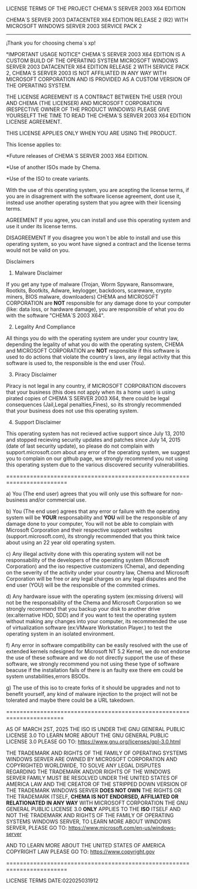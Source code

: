 LICENSE TERMS OF THE PROJECT CHEMA´S 
SERVER 2003 X64 EDITION

CHEMA´S SERVER 2003 DATACENTER X64
EDITION RELEASE 2 (R2) WITH MICROSOFT 
WINDOWS SERVER 2003 SERVICE PACK 2
**************************************
¡Thank you for choosing chema´s xp!

°IMPORTANT USAGE NOTICE°
CHEMA´S SERVER 2003 X64 EDITION IS A
CUSTOM BUILD OF THE OPERATING SYSTEM
MICROSOFT WINDOWS SERVER 2003 DATACENTER
X64 EDITION RELEASE 2 WITH SERVICE PACK 2,
CHEMA´S SERVER 2003 IS NOT AFFILIATED IN
ANY WAY WITH MICROSOFT CORPORATION AND IS
PROVIDED AS A CUSTOM VERSION OF THE
OPERATING SYSTEM.

THE LICENSE AGREEMENT IS A CONTRACT
BETWEEN THE USER (YOU) AND CHEMA
(THE LICENSER) AND MICROSOFT CORPORATION
(RESPECTIVE OWNER OF THE PRODUCT WINDOWS)
PLEASE GIVE YOURSELFT THE TIME TO READ
THE CHEMA´S SERVER 2003 X64 EDITION
LICENSE AGREEMENT.

THIS LICENSE APPLIES ONLY WHEN YOU ARE
USING THE PRODUCT.

This license applies to:

*Future releases of CHEMA´S SERVER 2003
X64 EDITION.

*Use of another ISOs made by Chema.

*Use of the ISO to create variants.

With the use of this operating system, you
are acepting the license terms, if you are 
in disagrement with the software license 
agreement, dont use it, instead use another
operating system that you agree with their
licensing terms.

AGREEMENT
If you agree, you can install and use this 
operating system and use it under its license
terms.

DISAGREEMENT
If you disagree you won´t be able to install
and use this operating system, so you wont
have signed a contract and the license terms
would not be valid on you.

Disclaimers

1. Malware Disclaimer

If you get any type of malware (Trojan, Worm
Spyware, Ransomware, Rootkits, Bootkits, Adware,
keylogger, backdoors, scareware, crypto miners,
BIOS malware, downloaders) CHEMA and MICROSOFT 
CORPORATION are ****NOT**** responsible for
any damage done to your computer (like: data 
loss, or hardware damage), you are responsible
of what you do with the software "CHEMA´S 2003 X64".

2. Legality And Compliance

All things you do with the operating system are under
your country law, depending the legality of what you do
with the operating system, CHEMA and MICROSOFT CORPORATION
are ****NOT**** responsible if this software is used to
do actions that violate the country´s laws, any ilegal
activity that this software is used to, the responsible is the end
user (You).

3. Piracy Disclaimer

Piracy is not legal in any country, if MICROSOFT CORPORATION
discovers that your business (this does not apply when its a home user)
is using pirated copies of  CHEMA´S SERVER 2003 X64, there could be legal 
consequences (Jail,Legal penalties,Fines), so its strongly recommended
that your business does not use this operating system.

4. Support Disclaimer

This operating system has not recieved active support since July 13, 2010
and stopped recieving security updates and patches since July 14, 2015
(date of last security update), so please do not complain with
support.microsoft.com about any error of the operating system, we
suggest you to complain on our github page, we strongly recommend you
not using this operating system due to the various discovered security
vulnerabilities.

========================================================================

a) You (The end user) agrees that you will only use this software for non-
business and/or commercial use.

b) You (The end user) agrees that any error or failure with the operating
system will be ****YOUR**** responsability and ****YOU**** will be the
responsible of any damage done to your computer, You will not be able
to complain with Microsoft Corporation and their respective support 
websites (support.microsoft.com), its strongly recommended that you 
think twice about using an 22 year old operating system.

c) Any illegal activity done with this operating system will not be
responsability of the developers of the operating system (Microsoft 
Corporation) and the iso respective customizers (Chema), and depending 
on the severity of the activity under your country law, Chema and Microsoft 
Corporation will be free or any legal charges on any legal disputes and
the end user (YOU) will be the responsible of the commited crimes.

d) Any hardware issue with the operating system (ex:missing drivers)
will not be the responsability of the Chema and Microsoft Corporation 
so we strongly recommend that you backup your disk to another drive
(ex:alternative HDD, SDD) and if you want to test the operating
system without making any changes into your computer, its recommended
the use of virtualization software (ex:VMware Workstation Player.)
to test the operating system in an isolated environment.

f) Any error in software compatibility can be easily resolved with
the use of extended kernels ndesigned for Microsoft NT 5.2 Kernel,
we do not endorse the use of these software and we do not directly 
support the use of these software, we strongly recommend you not
using these type of software beacuse if the installation fails of 
there is an faulty exe there em could be system unstabilities,errors
BSODs.

g) The use of this iso to create forks of it should be upgrades and
not to benefit yourself, any kind of malware injection to the project
will not be tolerated and maybe there could be a URL takedown.

=======================================================================

AS OF MARCH 2ST, 2025 THE ISO IS UNDER THE GNU GENERAL PUBLIC LICENSE 3.0
TO LEARN MORE ABOUT THE GNU GENERAL PUBLIC LICENSE 3.0 PLEASE GO TO:
https://www.gnu.org/licenses/gpl-3.0.html

THE TRADEMARK AND RIGHTS OF THE FAMILY OF OPERATING SYSTEMS WINDOWS SERVER
ARE OWNED BY MICROSOFT CORPORATION AND COPYRIGHTED WORLDWIDE, TO SOLVE
ANY LEGAL DISPUTES REGARDING THE TRADEMARK AND/OR RIGHTS OF THE WINDOWS
SERVER FAMILY MUST BE RESOLVED UNDER THE UNITED STATES OF AMERICA LAW
AND THE CREATOR OF THE STRIPPED DOWN VERSION OF THE TRADEMARK WINDOWS SERVER
**DOES NOT OWN** THE RIGHTS OR THE TRADEMARK ITSELF, **CHEMA IS NOT ENDORSED,
AFFILIATED OR RELATIONATED IN ANY WAY** WITH MICROSOFT CORPORATION THE GNU
GENERAL PUBLIC LICENSE 3.0 **ONLY** APPLIES TO THE **ISO** ITSELF AND NOT THE
TRADEMARK AND RIGHTS OF THE FAMILY OF OPERATING SYSTEMS WINDOWS SERVER, TO
LEARN MORE ABOUT WINDOWS SERVER, PLEASE GO TO:
https://www.microsoft.com/en-us/windows-server

AND TO LEARN MORE ABOUT THE UNITED STATES OF AMERICA COPYRIGHT LAW PLEASE
GO TO:
https://www.copyright.gov



========================================================================

LICENSE TERMS DATE:022025031912
